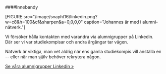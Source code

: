 ####Innebandy

[FIGURE src="/image/snapht16/linkedin.png?w=c8&h=100&cf&sharpen&a=0,0,0,0" caption="Johannes är med i alumni-nätverk."]

Vi försöker hålla kontakten med varandra via alumnigrupper på Linkedin. Där ser vi var studiekompisar och andra årgångar tar vägen.

Nätverk är viktiga, man vet aldrig när ens gamla studiekompis vill anställa en --  eller när man själv behöver rekrytera någon.

[Se våra alumnigrupper Linkedin »](social/linkedin)
